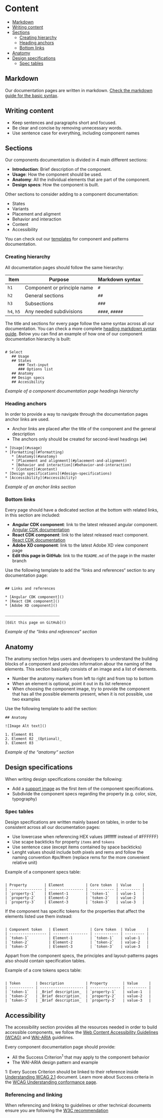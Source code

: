 # Content

* [Markdown](#markdown)
* [Writing content](#writing-content)
* [Sections](#sections)
    * [Creating hierarchy](#creating-hierarchy)
    * [Heading anchors](#heading-anchors)
    * [Bottom links](#bottom-links)
* [Anatomy](#anatomy)
* [Design specifications](#design-specifications)
    * [Spec tables](#spec-tables)



## Markdown

Our documentation pages are written in markdown. [Check the markdown guide for the basic syntax](https://www.markdownguide.org/basic-syntax/).

## Writing content

* Keep sentences and paragraphs short and focused.
* Be clear and concise by removing unnecessary words.
* Use sentence case for everything, including component names

## Sections

Our components documentation is divided in 4 main different sections:

* **Introduction**: Brief description of the component.
* **Usage**: How the component should be used.
* **Anatomy**: All the individual elements that are part of the component.
* **Design specs**: How the component is built.

Other sections to consider adding to a component documentation:

* States
* Variants
* Placement and aligment
* Behavior and interaction
* Content
* Accessibility

You can check out our [templates](https://github.com/dxc-technology/halstack-style-guide/blob/contribution-content/contributing/template.md) for component and patterns documentation.

### Creating hierarchy

All documentation pages should follow the same hierarchy:

| Item       | Purpose                       | Markdown syntax |
| ---------- | ----------------------------- | --------------- |
| `h1`       | Component or principle name   | `#`             |
| `h2`       | General sections              | `##`            |
| `h3`       | Subsections                   | `###`           |
| `h4`, `h5` | Any needed subdivisions       | `####`, `#####` |


The title and sections for every page follow the same syntax across all our documentation. You can check a more complete [heading markdown syntax guide](https://www.markdownguide.org/basic-syntax/#headings). Below you can find an example of how one of our component documentation hierarchy is built:

```

# Select
   ## Usage
   ## States
      ### Text-input
      ### Options list
   ## Anatomy
   ## Design specs
   ## Accesibility

```
_Example of a component documentation page headings hierarchy_

### Heading anchors

In order to provide a way to navigate through the documentation pages anchor links are used.

* Anchor links are placed after the title of the component and the general description
* The anchors only should be created for second-level headings (`##`)
  
```  
* [Usage](#usage)
* [Formatting](#formatting)
   * [Anatomy](#anatomy)
   * [Placement and alignment](#placement-and-alignment)
   * [Behavior and interaction](#behavior-and-interaction)
   * [Content](#content)
* [Design specifications](#design-specifications)
* [Accessibility](#accessibility)
```
_Example of an anchor links section_

### Bottom links

Every page should have a dedicated section at the bottom with related links, in this section are included:

* **Angular CDK component**: link to the latest released angular component. [Angular CDK documentation](https://developer.dxc.com/tools/angular/)
* **React CDK component**: link to the latest released react component. [React CDK documentation](https://developer.dxc.com/tools/react/)
* **Adobe XD component**: link to the latest Adobe XD view component page
* **Edit this page in GitHub**: link to the `README.md` of the page in the master branch

Use the following template to add the “links and references“ section to any documentation page:

```

## Links and references

* [Angular CDK component]()
* [React CDK component]()
* [Adobe XD component]()

_________________________

[Edit this page on GitHub]()

```

_Example of the “links and references“ section_

## Anatomy

The anatomy section helps users and developers to understand the building blocks of a component and provides information abour the naming of the elements. This section basically consists of an image and a list of elements.

* Number the anatomy markers from left to right and from top to bottom
* When an element is optional, point it out in its list reference
* When choosing the component image, try to provide the component that has all the possible elements present, when it is not possible, use two examples

Use the following template to add the section:

```
## Anatomy

![Image Alt text]()

1. Element 01 
2. Element 02 _(Optional)_
3. Element 03
```
_Example of the “anatomy“ section_

## Design specifications

When writing design specifications consider the following:

* Add a [support image](https://github.com/dxc-technology/halstack-style-guide/blob/contribution-content/contributing/images.md#specification-images) as the first item of the component specifications.
* Subdivide the component specs regarding the property (e.g. color, size, typography)

### Spec tables

Design specifications are written mainly based on tables, in order to be consistent across all our documentation pages:

* Use lowercase when referencing HEX values (#ffffff instead of #FFFFFF)
* Use scape backticks for property `items` and `tokens`
* Use sentence case (except items contained by space backticks)
* Lenght values should include both pixels and rems and follow the naming convention #px/#rem (replace rems for the more convenient relative unit)


Example of a component specs table:

```

| Property        | Element          | Core token  | Value     |
| --------------- | ---------------- | ----------- | --------- |
| `property-1`    | Element-1        | `token-1`   | value-1   |
| `property-2`    | Element-2        | `token-2`   | value-2   |
| `property-3`    | Element-3        | `token-3`   | value-3   |

```
If the component has specific tokens for the properties that affect the elements listed use them instead:

```

| Component token   | Element          | Core token  | Value     |
| ----------------- | ---------------- | ----------- | --------- |
| `token-1`         | Element-1        | `token-1`   | value-1   |
| `token-2`         | Element-2        | `token-2`   | value-2   |
| `token-3`         | Element-3        | `token-3`   | value-3   |

```

Appart from the component specs, the principles and layout-patterns pages also should contain specification tables.

Example of a core tokens specs table:

```

| Token       | Description          | Property       | Value     | 
| ----------- | -------------------- | -------------- | --------- | 
| `token-1`   | _Brief description_  | `property-1`   | value-1   | 
| `token-2`   | _Brief description_  | `property-2`   | value-2   | 
| `token-3`   | _Brief description_  | `property-3`   | value-3   |

```

## Accessibility

The accessibility section provides all the resources needed in order to build accessible components, we follow the [Web Content Accessibility Guidelines (WCAG)](https://www.w3.org/TR/WCAG22/) and [WAI-ARIA](https://www.w3.org/TR/wai-aria-1.2/) guidelines.

Every component documentation page should provide:

* All the Success Criterion<sup>1</sup> that may apply to the component behavior 
* The WAI-ARIA design pattern and example


1: Every Succes Criterion should be linked to their reference inside [Understanding WCAG 2.1](https://www.w3.org/WAI/WCAG21/Understanding/) document. Learn more about Success criteria in the [WCAG Understanding conformance page](https://www.w3.org/WAI/WCAG21/Understanding/conformance#levels).

### Referencing and linking

When referencing and linking to guidelines or other technical documents ensure you are following the [W3C recommendation](https://www.w3.org/WAI/standards-guidelines/linking/:)

